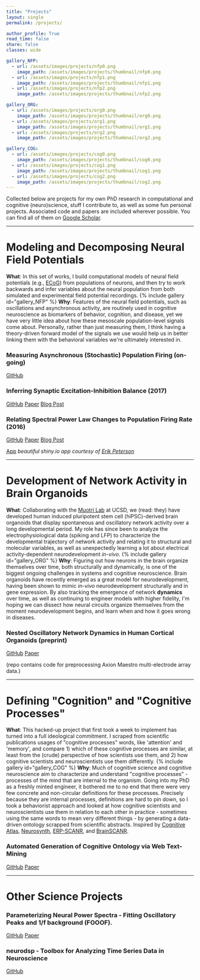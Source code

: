 ```yaml
---
title: "Projects"
layout: single
permalink: /projects/

author_profile: True
read_time: false
share: false
classes: wide

gallery_NFP:
  - url: /assets/images/projects/nfp0.png
    image_path: /assets/images/projects/thumbnail/nfp0.png
  - url: /assets/images/projects/nfp1.png
    image_path: /assets/images/projects/thumbnail/nfp1.png
  - url: /assets/images/projects/nfp2.png
    image_path: /assets/images/projects/thumbnail/nfp2.png

gallery_ORG:
  - url: /assets/images/projects/org0.png
    image_path: /assets/images/projects/thumbnail/org0.png
  - url: /assets/images/projects/org1.png
    image_path: /assets/images/projects/thumbnail/org1.png
  - url: /assets/images/projects/org2.png
    image_path: /assets/images/projects/thumbnail/org2.png

gallery_COG:
  - url: /assets/images/projects/cog0.png
    image_path: /assets/images/projects/thumbnail/cog0.png
  - url: /assets/images/projects/cog1.png
    image_path: /assets/images/projects/thumbnail/cog1.png
  - url: /assets/images/projects/cog2.png
    image_path: /assets/images/projects/thumbnail/cog2.png
---
```

Collected below are projects for my own PhD research in computational and cognitive (neuro)science, stuff I contribute to, as well as some fun personal projects. Associated code and papers are included wherever possible. You can find all of them on [Google Scholar][0].

---
# Modeling and Decomposing Neural Field Potentials
**What**: In this set of works, I build computational models of neural field potentials (e.g., [ECoG](https://en.wikipedia.org/wiki/Electrocorticography)) from populations of neurons, and then try to work backwards and infer variables about the neural population from both simulated and experimental field potential recordings.
{% include gallery id="gallery_NFP" %}
**Why**: Features of the neural field potentials, such as oscillations and asynchronous activity, are routinely used in cognitive neuroscience as biomarkers of behavior, cognition, and disease, yet we have very little idea about how these mesoscale population-level signals come about. Personally, rather than just measuring them, I think having a theory-driven forward model of the signals we use would help us in better linking them with the behavioral variables we're ultimately interested in.

### Measuring Asynchronous (Stochastic) Population Firing (on-going)
<a href='https://github.com/voytekresearch/spectralCV' class='btn btn--info'>GitHub</a>

### Inferring Synaptic Excitation-Inhibition Balance (2017)
<a href='https://github.com/voytekresearch/EISlope' class='btn btn--info'>GitHub</a>
<a href='https://www.ncbi.nlm.nih.gov/pubmed/28676297' class='btn btn--success'>Paper</a>
<a href='/2017-9-18-2552-first-research-paper-published/' class='btn btn--danger'>Blog Post</a>
### Relating Spectral Power Law Changes to Population Firing Rate (2016)
<a href='https://github.com/voytekresearch/tutorials/blob/master/PowerLawPSD.ipynb' class='btn btn--info'>GitHub</a>
<a href='https://www.physiology.org/doi/abs/10.1152/jn.00722.2015' class='btn btn--success'>Paper</a>
<a href='http://voyteklab.com/interpreting-the-electrophysiological-power-spectrum/' class='btn btn--danger'>Blog Post</a>

<a href='https://fakeneurons.shinyapps.io/anotb/anotb.Rmd' class='btn btn--info'>App</a>  *beautiful shiny.io app courtesy of [Erik Peterson][1]*

---
# Development of Network Activity in Brain Organoids
**What**: Collaborating with the [Muotri Lab][2] at UCSD, we (read: they) have developed human induced pluripotent stem cell (hiPSC)-derived brain organoids that display spontaneous and oscillatory network activity over a long developmental period. My role has since been to analyze the electrophysiological data (spiking and LFP) to characterize the developmental trajectory of network activity and relating it to structural and molecular variables, as well as unexpectedly learning a lot about electrical activity-dependent neurodevelopment *in-vivo*.
{% include gallery id="gallery_ORG" %}
**Why**:
Figuring out how neurons in the brain organize themselves over time, both structurally and dynamically, is one of the biggest ongoing challenges in systems and cognitive neuroscience. Brain organoids have recently emerged as a great model for neurodevelopment, having been shown to mimic *in-vivo* neurodevelopment structurally and in gene expression. By also tracking the emergence of network **dynamics** over time, as well as continuing to engineer models with higher fidelity, I'm hoping we can dissect how neural circuits organize themselves from the moment neurodevelopment begins, and learn when and how it goes wrong in diseases.

### Nested Oscillatory Network Dynamics in Human Cortical Organoids (preprint)
<a href='https://github.com/voytekresearch/OscillatoryOrganoids' class='btn btn--info'>GitHub</a>
<a href='https://www.biorxiv.org/content/early/2018/06/29/358622' class='btn btn--success'>Paper</a>

(repo contains code for preprocessing Axion Maestro multi-electrode array data.)

---
# Defining "Cognition" and "Cognitive Processes"
**What**: This hacked-up project that first took a week to implement has turned into a full ideological commitment. I scraped from scientific publications usages of "cognitive processes" words, like 'attention' and 'memory', and compare 1) which of these cognitive processes are similar, at least from the (crude) perspective of how scientists use them, and 2) how cognitive scientists and neuroscientists use them differently.
{% include gallery id="gallery_COG" %}
**Why**:
Much of cognitive science and cognitive neuroscience aim to characterize and understand "cognitive processes" - processes of the mind that are internal to the organism. Going into my PhD as a freshly minted engineer, it bothered me to no end that there were very few concrete and non-circular definitions for these processes. Precisely because they are internal processes, definitions are hard to pin down, so I took a behaviorist approach and looked at how cognitive scientists and neuroscientists use them in relation to each other in practice - sometimes using the same words to mean very different things - by generating a data-driven ontology scrapped from scientific abstracts. Inspired by [Cognitive Atlas][3], [Neurosynth][4], [ERP-SCANR][5], and [BrainSCANR][6].

### Automated Generation of Cognitive Ontology via Web Text-Mining
<a href='https://github.com/voytekresearch/IdentityCrisis' class='btn btn--info'>GitHub</a>
<a href='https://mindmodeling.org/cogsci2017/papers/0395/paper0395.pdf' class='btn btn--success'>Paper</a>

---
# Other Science Projects
### Parameterizing Neural Power Spectra - Fitting Oscillatory Peaks and 1/f background (FOOOF).
<a href='https://github.com/voytekresearch/fooof' class='btn btn--info'>GitHub</a>
<a href='https://www.biorxiv.org/content/biorxiv/early/2018/04/11/299859.full.pdf' class='btn btn--success'>Paper</a>
### neurodsp - Toolbox for Analyzing Time Series Data in Neuroscience
<a href='https://github.com/voytekresearch/neurodsp' class='btn btn--info'>GitHub</a>

[0]:https://scholar.google.com/citations?user=a2o9IKYAAAAJ
[1]:https://twitter.com/parenthetical_e
[2]:https://medschool.ucsd.edu/som/pediatrics/research/labs/muotri-lab/Pages/default.aspx
[3]:http://www.cognitiveatlas.org/
[4]:http://neurosynth.org/
[5]:http://tomdonoghue.github.io/ERP_SCANR/
[6]:http://blog.brainscanr.com/
